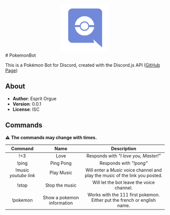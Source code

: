 <div align="center"><img width="150px" src="img/ico.png" /></div>
# PokemonBot

This is a Pokémon Bot for Discord, created with the Discord.js API
([GitHub Page](https://github.com/hydrabolt/discord.js/))

## About

* __Author__: Esprit Orgue
* __Version__: 0.0.1
* __License__: ISC

## Commands
:warning: **The commands may change with times.**

__Command__|__Name__|__Description__
:--:|:--:|:--:
!<3|Love|Responds with _"I love you, Master!"_
!ping|Ping Pong|Responds with _"!pong"_
!music _youtube link_ |Play Music|Will enter a _Music_ voice channel and play the music of the link you posted.
!stop|Stop the music|Will let the bot leave the voice channel.
!pokemon|Show a pokemon information| Works with the 111 first pokemon. Either put the french or english name.
